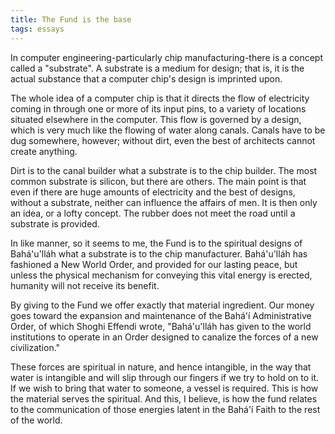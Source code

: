 ```yaml
---
title: The Fund is the base
tags: essays
---
```


In computer engineering-particularly chip manufacturing-there is a
concept called a "substrate".  A substrate is a medium for design; that
is, it is the actual substance that a computer chip's design is
imprinted upon.

The whole idea of a computer chip is that it directs the flow of
electricity coming in through one or more of its input pins, to a
variety of locations situated elsewhere in the computer.  This flow is
governed by a design, which is very much like the flowing of water along
canals.  Canals have to be dug somewhere, however; without dirt, even
the best of architects cannot create anything.

Dirt is to the canal builder what a substrate is to the chip builder.
The most common substrate is silicon, but there are others.  The main
point is that even if there are huge amounts of electricity and the best
of designs, without a substrate, neither can influence the affairs of
men.  It is then only an idea, or a lofty concept.  The rubber does not
meet the road until a substrate is provided.

In like manner, so it seems to me, the Fund is to the spiritual designs
of Bahá'u'lláh what a substrate is to the chip manufacturer.
Bahá'u'lláh has fashioned a New World Order, and provided for our
lasting peace, but unless the physical mechanism for conveying this
vital energy is erected, humanity will not receive its benefit.

By giving to the Fund we offer exactly that material ingredient.  Our
money goes toward the expansion and maintenance of the Bahá'í
Administrative Order, of which Shoghi Effendi wrote, "Bahá'u'lláh has
given to the world institutions to operate in an Order designed to
canalize the forces of a new civilization."

These forces are spiritual in nature, and hence intangible, in the way
that water is intangible and will slip through our fingers if we try to
hold on to it.  If we wish to bring that water to someone, a vessel is
required.  This is how the material serves the spiritual.  And this, I
believe, is how the fund relates to the communication of those energies
latent in the Bahá'í Faith to the rest of the world.


